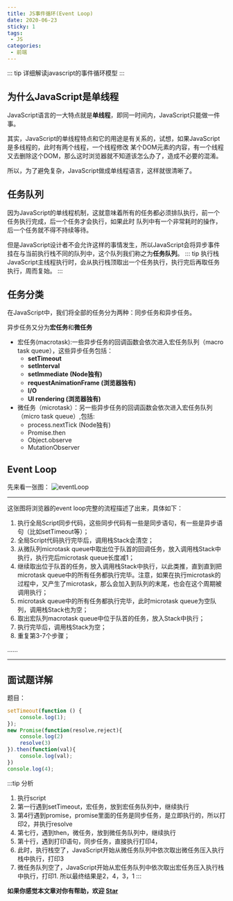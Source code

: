 ```yaml
---
title: JS事件循环(Event Loop)
date: 2020-06-23
sticky: 1
tags:
 - JS
categories:
 - 前端
---
```


::: tip
详细解读javascript的事件循环模型
:::
<!-- more -->

## 为什么JavaScript是单线程
JavaScript语言的一大特点就是**单线程**，即同一时间内，JavaScript只能做一件事。

其实，JavaScript的单线程特点和它的用途是有关系的，试想，如果JavaScript是多线程的，此时有两个线程，一个线程修改
某个DOM元素的内容，有一个线程又去删除这个DOM，那么这时浏览器就不知道该怎么办了，造成不必要的混淆。

所以，为了避免复杂，JavaScript做成单线程语言，这样就很清晰了。

## 任务队列
因为JavaScript的单线程机制，这就意味着所有的任务都必须排队执行，前一个任务执行完成，后一个任务才会执行，如果此时
队列中有一个非常耗时的操作，后一个任务就不得不持续等待。

但是JavaScript设计者不会允许这样的事情发生，所以JavaScript会将异步事件挂在与当前执行栈不同的队列中，这个队列我们称之为**任务队列**。
::: tip 执行栈
JavaScript主线程执行时，会从执行栈顶取出一个任务执行，执行完后再取任务执行，周而复始。
:::

## 任务分类
在JavaScript中，我们将全部的任务分为两种：同步任务和异步任务。

异步任务又分为**宏任务**和**微任务**
* 宏任务(macrotask):一些异步任务的回调函数会依次进入宏任务队列（macro task queue），这些异步任务包括：
    * **setTimeout**
    * **setInterval**
    * **setImmediate (Node独有)**
    * **requestAnimationFrame (浏览器独有)**
    * **I/O**
    * **UI rendering (浏览器独有)**
* 微任务（microtask）：另一些异步任务的回调函数会依次进入宏任务队列（micro task queue）,包括:
    * process.nextTick (Node独有)
    * Promise.then
    * Object.observe
    * MutationObserver

## Event Loop
先来看一张图：
![eventLoop](~@Front/JS/image/eventLoop.png)

***
这张图将浏览器的event loop完整的流程描述了出来，具体如下：

1. 执行全局Script同步代码，这些同步代码有一些是同步语句，有一些是异步语句（比如setTimeout等）；
2. 全局Script代码执行完毕后，调用栈Stack会清空；
3. 从微队列microtask queue中取出位于队首的回调任务，放入调用栈Stack中执行，执行完后microtask queue长度减1；
4. 继续取出位于队首的任务，放入调用栈Stack中执行，以此类推，直到直到把microtask queue中的所有任务都执行完毕。注意，如果在执行microtask的过程中，又产生了microtask，那么会加入到队列的末尾，也会在这个周期被调用执行；
5. microtask queue中的所有任务都执行完毕，此时microtask queue为空队列，调用栈Stack也为空；
6. 取出宏队列macrotask queue中位于队首的任务，放入Stack中执行；
7. 执行完毕后，调用栈Stack为空；
8. 重复第3-7个步骤；

......
***

## 面试题详解
题目：
```js
setTimeout(function () {
    console.log(1);
});
new Promise(function(resolve,reject){
    console.log(2)
    resolve(3)
}).then(function(val){
    console.log(val);
})
console.log(4);
```
:::tip 分析
1. 执行script
2. 第一行遇到setTimeout，宏任务，放到宏任务队列中，继续执行
3. 第4行遇到promise，promise里面的任务是同步任务，是立即执行的，所以打印2，并执行resolve
4. 第七行，遇到then，微任务，放到微任务队列中，继续执行
5. 第十行，遇到打印语句，同步任务，直接执行打印4，
6. 此时，执行栈空了，JavaScript开始从微任务队列中依次取出微任务压入执行栈中执行，打印3
7. 微任务队列空了，JavaScript开始从宏任务队列中依次取出宏任务压入执行栈中执行，打印1.
所以最终结果是2，4，3，1
:::

**如果你感觉本文章对你有帮助，欢迎 [Star](https://github.com/winteroo/myblog)**


